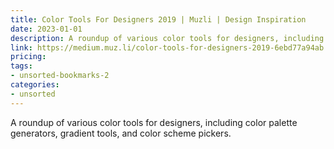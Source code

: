 ```yaml
---
title: Color Tools For Designers 2019 | Muzli | Design Inspiration
date: 2023-01-01
description: A roundup of various color tools for designers, including color palette generators, gradient tools, and color scheme pickers.
link: https://medium.muz.li/color-tools-for-designers-2019-6ebd77a94ab
pricing: 
tags: 
- unsorted-bookmarks-2 
categories: 
- unsorted 
---
```


A roundup of various color tools for designers, including color palette generators, gradient tools, and color scheme pickers.